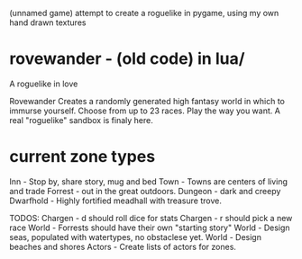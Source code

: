 (unnamed game)
attempt to create a roguelike in pygame, using my own hand drawn textures

rovewander - (old code) in lua/
==========
A roguelike in love

Rovewander Creates a randomly generated high fantasy world in which to immurse yourself.  Choose from up to 23 races.  Play the way you want.  A real "roguelike" sandbox is finaly here.



current zone types
=====================
Inn - Stop by, share story, mug and bed
Town - Towns are centers of living and trade
Forrest - out in the great outdoors.
Dungeon - dark and creepy
Dwarfhold - Highly fortified meadhall with treasure trove.

TODOS:  Chargen - d should roll dice for stats
	Chargen - r should pick a new race
	World   - Forrests should have their own "starting story"
	World   - Design seas, populated with watertypes, no obstaclese yet.
	World   - Design beaches and shores
	Actors  - Create lists of actors for zones.
	
